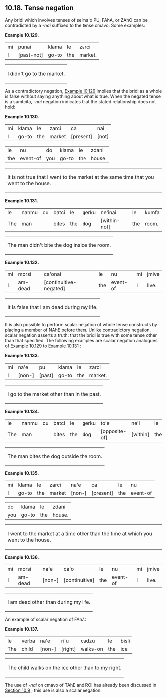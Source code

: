 <a id="section-tense-negation"></a>10.18. <a id="c10s18"></a>Tense negation
---------------------------------------------------------------------------

<a id="id-1.11.20.2.1" class="indexterm"></a><a id="id-1.11.20.2.2" class="indexterm"></a><a id="id-1.11.20.2.3" class="indexterm"></a><a id="id-1.11.20.2.4" class="indexterm"></a><a id="id-1.11.20.2.5" class="indexterm"></a>Any bridi which involves tenses of selma'o PU, FAhA, or ZAhO can be contradicted by a _<a id="id-1.11.20.2.6.1" class="indexterm"></a>\-nai_ suffixed to the tense cmavo. Some examples:

<div class="interlinear-gloss-example example">
<a id="example-random-id-qXWF"></a>

**Example 10.129. <a id="c10e18d1"></a>** 

<table class="interlinear-gloss"><colgroup></colgroup><tbody><tr class="jbo"><td>mi</td><td>punai</td><td>klama</td><td>le</td><td>zarci</td></tr><tr class="gloss"><td>I</td><td>[past-not]</td><td>go-to</td><td>the</td><td>market.</td></tr></tbody></table>

<table class="interlinear-gloss"><tbody><tr class="para"><td colspan="12321"><p class="natlang">I didn't go to the market.</p></td></tr></tbody></table>

</div>  

<a id="id-1.11.20.4.1" class="indexterm"></a><a id="id-1.11.20.4.2" class="indexterm"></a>As a contradictory negation, [Example 10.129](../section-tense-negation#example-random-id-qXWF) implies that the bridi as a whole is false without saying anything about what is true. When the negated tense is a sumtcita, _<a id="id-1.11.20.4.4.1" class="indexterm"></a>\-nai_ negation indicates that the stated relationship does not hold:

<div class="interlinear-gloss-example example">
<a id="example-random-id-qEnq"></a>

**Example 10.130. <a id="c10e18d2"></a>** 

<table class="interlinear-gloss"><colgroup></colgroup><tbody><tr class="jbo"><td>mi</td><td>klama</td><td>le</td><td>zarci</td><td>ca</td><td>nai</td></tr><tr class="gloss"><td>I</td><td>go-to</td><td>the</td><td>market</td><td>[present]</td><td>[not]</td></tr></tbody></table>

<table class="interlinear-gloss"><colgroup></colgroup><tbody><tr class="jbo"><td>le</td><td>nu</td><td>do</td><td>klama</td><td>le</td><td>zdani</td></tr><tr class="gloss"><td>the</td><td>event-of</td><td>you</td><td>go-to</td><td>the</td><td>house.</td></tr></tbody></table>

<table class="interlinear-gloss"><tbody><tr class="para"><td colspan="12321"><p class="natlang">It is not true that I went to the market at the same time that you went to the house.</p></td></tr></tbody></table>

</div>  
<div class="interlinear-gloss-example example">
<a id="example-random-id-qeNT"></a>

**Example 10.131. <a id="c10e18d3"></a>** 

<table class="interlinear-gloss"><colgroup></colgroup><tbody><tr class="jbo"><td>le</td><td>nanmu</td><td>cu</td><td>batci</td><td>le</td><td>gerku</td><td>ne'inai</td><td>le</td><td>kumfa</td></tr><tr class="gloss"><td>The</td><td>man</td><td>&nbsp;</td><td>bites</td><td>the</td><td>dog</td><td>[within-not]</td><td>the</td><td>room.</td></tr></tbody></table>

<table class="interlinear-gloss"><tbody><tr class="para"><td colspan="12321"><p class="natlang">The man didn't bite the dog inside the room.</p></td></tr></tbody></table>

</div>  
<div class="interlinear-gloss-example example">
<a id="example-random-id-qEny"></a>

**Example 10.132. <a id="c10e18d4"></a>** 

<table class="interlinear-gloss"><colgroup></colgroup><tbody><tr class="jbo"><td>mi</td><td>morsi</td><td>ca'onai</td><td>le</td><td>nu</td><td>mi</td><td>jmive</td></tr><tr class="gloss"><td>I</td><td>am-dead</td><td>[continuitive-negated]</td><td>the</td><td>event-of</td><td>I</td><td>live.</td></tr></tbody></table>

<table class="interlinear-gloss"><tbody><tr class="para"><td colspan="12321"><p class="natlang">It is false that I am dead during my life.</p></td></tr></tbody></table>

</div>  

<a id="id-1.11.20.8.1" class="indexterm"></a><a id="id-1.11.20.8.2" class="indexterm"></a><a id="id-1.11.20.8.3" class="indexterm"></a><a id="id-1.11.20.8.4" class="indexterm"></a><a id="id-1.11.20.8.5" class="indexterm"></a>It is also possible to perform scalar negation of whole tense constructs by placing a member of NAhE before them. Unlike contradictory negation, scalar negation asserts a truth: that the bridi is true with some tense other than that specified. The following examples are scalar negation analogues of [Example 10.129](../section-tense-negation#example-random-id-qXWF) to [Example 10.131](../section-tense-negation#example-random-id-qeNT) :

<div class="interlinear-gloss-example example">
<a id="example-random-id-qEo1"></a>

**Example 10.133. <a id="c10e18d5"></a>** 

<table class="interlinear-gloss"><colgroup></colgroup><tbody><tr class="jbo"><td>mi</td><td>na'e</td><td>pu</td><td>klama</td><td>le</td><td>zarci</td></tr><tr class="gloss"><td>I</td><td>[non-]</td><td>[past]</td><td>go-to</td><td>the</td><td>market.</td></tr></tbody></table>

<table class="interlinear-gloss"><tbody><tr class="para"><td colspan="12321"><p class="natlang">I go to the market other than in the past.</p></td></tr></tbody></table>

</div>  
<div class="interlinear-gloss-example example">
<a id="example-random-id-qEoN"></a>

**Example 10.134. <a id="c10e18d6"></a>** 

<table class="interlinear-gloss"><colgroup></colgroup><tbody><tr class="jbo"><td>le</td><td>nanmu</td><td>cu</td><td>batci</td><td>le</td><td>gerku</td><td>to'e</td><td>ne'i</td><td>le</td><td>kumfa</td></tr><tr class="gloss"><td>The</td><td>man</td><td>&nbsp;</td><td>bites</td><td>the</td><td>dog</td><td>[opposite-of]</td><td>[within]</td><td>the</td><td>room.</td></tr></tbody></table>

<table class="interlinear-gloss"><tbody><tr class="para"><td colspan="12321"><p class="natlang">The man bites the dog outside the room.</p></td></tr></tbody></table>

</div>  
<div class="interlinear-gloss-example example">
<a id="example-random-id-qEqa"></a>

**Example 10.135. <a id="c10e18d7"></a>** 

<table class="interlinear-gloss"><colgroup></colgroup><tbody><tr class="jbo"><td>mi</td><td>klama</td><td>le</td><td>zarci</td><td>na'e</td><td>ca</td><td>le</td><td>nu</td></tr><tr class="gloss"><td>I</td><td>go-to</td><td>the</td><td>market</td><td>[non-]</td><td>[present]</td><td>the</td><td>event-of</td></tr></tbody></table>

<table class="interlinear-gloss"><colgroup></colgroup><tbody><tr class="jbo"><td>do</td><td>klama</td><td>le</td><td>zdani</td></tr><tr class="gloss"><td>you</td><td>go-to</td><td>the</td><td>house.</td></tr></tbody></table>

<table class="interlinear-gloss"><tbody><tr class="para"><td colspan="12321"><p class="natlang">I went to the market at a time other than the time at which you went to the house.</p></td></tr></tbody></table>

</div>  
<div class="interlinear-gloss-example example">
<a id="example-random-id-qeQe"></a>

**Example 10.136. <a id="c10e18d8"></a>** 

<table class="interlinear-gloss"><colgroup></colgroup><tbody><tr class="jbo"><td>mi</td><td>morsi</td><td>na'e</td><td>ca'o</td><td>le</td><td>nu</td><td>mi</td><td>jmive</td></tr><tr class="gloss"><td>I</td><td>am-dead</td><td>[non-]</td><td>[continuitive]</td><td>the</td><td>event-of</td><td>I</td><td>live.</td></tr></tbody></table>

<table class="interlinear-gloss"><tbody><tr class="para"><td colspan="12321"><p class="natlang">I am dead other than during my life.</p></td></tr></tbody></table>

</div>  

<a id="id-1.11.20.13.1" class="indexterm"></a>An example of scalar negation of FAhA:

<div class="interlinear-gloss-example example">
<a id="example-random-id-THJJ"></a>

**Example 10.137. <a id="c10e18d9"></a>** 

<table class="interlinear-gloss"><colgroup></colgroup><tbody><tr class="jbo"><td>le</td><td>verba</td><td>na'e</td><td>ri'u</td><td>cadzu</td><td>le</td><td>bisli</td></tr><tr class="gloss"><td>The</td><td>child</td><td>[non-]</td><td>[right]</td><td>walks-on</td><td>the</td><td>ice</td></tr></tbody></table>

<table class="interlinear-gloss"><tbody><tr class="para"><td colspan="12321"><p class="natlang">The child walks on the ice other than to my right.</p></td></tr></tbody></table>

</div>  

<a id="id-1.11.20.15.1" class="indexterm"></a><a id="id-1.11.20.15.2" class="indexterm"></a>The use of _<a id="id-1.11.20.15.3.1" class="indexterm"></a>\-nai_ on cmavo of TAhE and ROI has already been discussed in [Section 10.9](../section-interval-properties) ; this use is also a scalar negation.